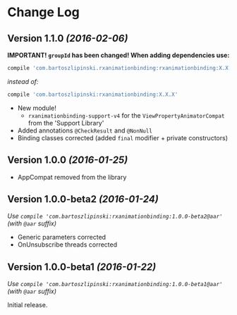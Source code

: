 Change Log
==========

Version 1.1.0 *(2016-02-06)*
----------------------------
**IMPORTANT! `groupId` has been changed! When adding dependencies use:**

```groovy
compile 'com.bartoszlipinski.rxanimationbinding:rxanimationbinding:X.X.X'
```

*instead of:*

```groovy
compile 'com.bartoszlipinski:rxanimationbinding:X.X.X'
```


 * New module!
    * `rxanimationbinding-support-v4` for the `ViewPropertyAnimatorCompat` from the 'Support Library'
 * Added annotations `@CheckResult` and `@NonNull`
 * Binding classes corrected (added `final` modifier + private constructors)
 
 Version 1.0.0 *(2016-01-25)*
----------------------------

 * AppCompat removed from the library
 
Version 1.0.0-beta2 *(2016-01-24)*
----------------------------

*Use `compile 'com.bartoszlipinski:rxanimationbinding:1.0.0-beta2@aar'` (with `@aar` suffix)*

 * Generic parameters corrected
 * OnUnsubscribe threads corrected

Version 1.0.0-beta1 *(2016-01-22)*
----------------------------

*Use `compile 'com.bartoszlipinski:rxanimationbinding:1.0.0-beta1@aar'` (with `@aar` suffix)*

Initial release.